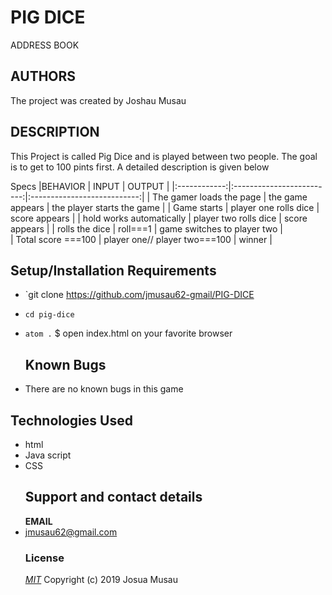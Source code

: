 # PIG DICE

ADDRESS BOOK

## AUTHORS

 The project was created by Joshau Musau

## DESCRIPTION

This Project is called Pig Dice and is played between two people. The goal is to get to 100 pints first. A detailed description is given below

Specs
|BEHAVIOR             |    INPUT                     | OUTPUT |
|:------------:|:-------------------------:|:---------------------------:|
|   The gamer loads the page            |      the game appears                 |       the player starts the game                       |
|   Game starts           |       player one rolls dice                    |     score appears                         |
|    hold works automatically           |    player two rolls dice                       |     score appears                         |
|    rolls the dice           |  roll===1   | game switches to player two                     |               
|     Total score ===100          |     player one// player two===100                      |    winner                          |

## Setup/Installation Requirements

-   \`git clone <https://github.com/jmusau62-gmail/PIG-DICE>
-   `cd pig-dice`
-   `atom .`
    $ open index.html on your favorite browser
    ## Known Bugs


-   There are no known bugs in this game

## Technologies Used

-   html
-   Java script
-   CSS
    ## Support and contact details
      **EMAIL**
-   jmusau62@gmail.com
    ### License
    _[MIT](https://choosealicense.com/licenses/mit/)_
    Copyright (c) 2019 Josua Musau
